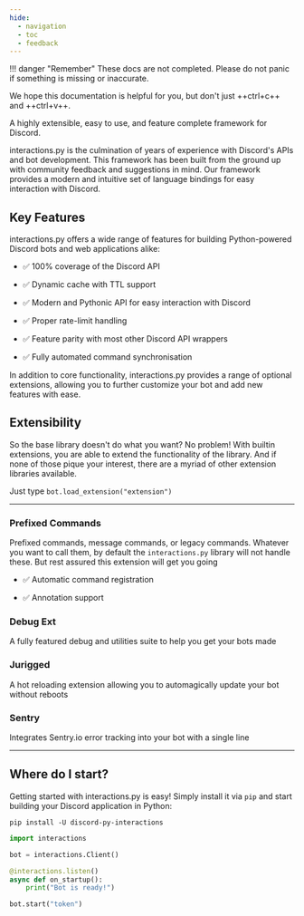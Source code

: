 ```yaml
---
hide:
  - navigation
  - toc
  - feedback
---
```

!!! danger "Remember"
    These docs are not completed. Please do not panic if something is missing or inaccurate.

We hope this documentation is helpful for you, but don't just ++ctrl+c++ and ++ctrl+v++.

A highly extensible, easy to use, and feature complete framework for Discord.

interactions.py is the culmination of years of experience with Discord's APIs and bot development. This framework has been built from the ground up with community feedback and suggestions in mind. Our framework provides a modern and intuitive set of language bindings for easy interaction with Discord.

## Key Features
interactions.py offers a wide range of features for building Python-powered Discord bots and web applications alike:

- ✅ 100% coverage of the Discord API

- ✅ Dynamic cache with TTL support

- ✅ Modern and Pythonic API for easy interaction with Discord

- ✅ Proper rate-limit handling

- ✅ Feature parity with most other Discord API wrappers

- ✅ Fully automated command synchronisation

In addition to core functionality, interactions.py provides a range of optional extensions, allowing you to further customize your bot and add new features with ease.

## Extensibility

So the base library doesn't do what you want? No problem! With builtin extensions, you are able to extend the functionality of the library. And if none of those pique your interest, there are a myriad of other extension libraries available.

Just type `bot.load_extension("extension")`

---

### Prefixed Commands

Prefixed commands, message commands, or legacy commands.
Whatever you want to call them, by default the `interactions.py` library will not handle these. But rest assured this extension will get you going

- ✅ Automatic command registration

- ✅ Annotation support

### Debug Ext

A fully featured debug and utilities suite to help you get your bots made

### Jurigged

A hot reloading extension allowing you to automagically update your bot without reboots

### Sentry

Integrates Sentry.io error tracking into your bot with a single line

---

## Where do I start?

Getting started with interactions.py is easy! Simply install it via `pip` and start building your Discord application in Python:

`pip install -U discord-py-interactions`
```python
import interactions

bot = interactions.Client()

@interactions.listen()
async def on_startup():
    print("Bot is ready!")

bot.start("token")
```
